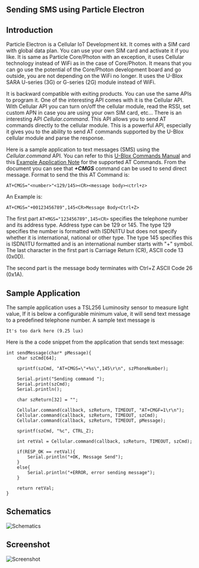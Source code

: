 **Sending SMS using Particle Electron**
-----------------------------------

Introduction
------------
Particle Electron is a Cellular IoT Development kit. It comes with a SIM card with global data plan. You can use your own SIM card and activate it if you like. It is same as Particle Core/Photon with an exception, it uses Cellular technology instead of WiFi as in the case of Core/Photon. It means that you can go use the potential of the Core/Photon development board and go outside, you are not depending on the WiFi no longer. It uses the U-Blox SARA U-series (3G) or G-series (2G) module instead of WiFi.

It is backward compatible with exiting products. You can use the same APIs to program it. One of the interesting API comes with it is the Cellular API. With Cellular API you can turn on/off the cellular module, read the RSSI, set custom APN in case you are using your own SIM card, etc... There is an interesting API *Cellular.command*. This API allows you to send AT commands directly to the cellular module. This is a powerful API, especially it gives you to the ability to send AT commands supported by the U-Blox cellular module and parse the response.

Here is a sample application to text messages (SMS) using the *Cellular.command* API. You can refer to this [U-Blox Commands Manual](https://www.u-blox.com/en/product-resources/2432?f%5B0%5D=field_file_category:210) and this [Example Application Note](https://www.u-blox.com/sites/default/files/AT-CommandsExamples_AppNote_%28UBX-13001820%29.pdf) for the supported AT Commands. From the document you can see that ***+CMGS*** command can be used to send direct message. Format to send the this AT Command is:

    AT+CMGS="<number>"<129/145><CR><message body><ctrl+z>

An Example is:
    
    AT+CMGS="+00123456789",145<CR>Message Body<Ctrl+Z>

The first part `AT+MGS="123456789",145<CR>` specifies the telephone number and its address type. Address type can be 129 or 145. The type 129 specifies the number is formatted with ISDN/ITU but does not specify whether it is international, national or other type. The type 145 specifies this is ISDN/ITU formatted and is an international number starts with "+" symbol. The last character in the first part is Carriage Return (CR), ASCII code 13 (0x0D). 

The second part is the message body terminates with Ctrl+Z ASCII Code 26 (0x1A). 

Sample Application
------------------
The sample application uses a TSL256 Luminosity sensor to measure light value, If it is below a configurable minimum value, it will send text message to a predefined telephone number. A sample text message is 

    It's too dark here (9.25 lux)

Here is the a code snippet from the application that sends text message:

    int sendMessage(char* pMessage){
        char szCmd[64];
        
        sprintf(szCmd, "AT+CMGS=\"+%s\",145\r\n", szPhoneNumber);
        
        Serial.print("Sending command ");
        Serial.print(szCmd);
        Serial.println();
        
        char szReturn[32] = "";
        
        Cellular.command(callback, szReturn, TIMEOUT, "AT+CMGF=1\r\n");
        Cellular.command(callback, szReturn, TIMEOUT, szCmd);
        Cellular.command(callback, szReturn, TIMEOUT, pMessage);
        
        sprintf(szCmd, "%c", CTRL_Z);
        
        int retVal = Cellular.command(callback, szReturn, TIMEOUT, szCmd);
        
        if(RESP_OK == retVal){
            Serial.println("+OK, Message Send");
        }
        else{
            Serial.println("+ERROR, error sending message");
        }
        
        return retVal;
    }

Schematics
----------

![Schematics](https://raw.githubusercontent.com/krvarma/electron-sms/master/schematics.png)

Screenshot
----------

![Screenshot](https://github.com/krvarma/electron-sms/blob/master/screenshot.jpg)
